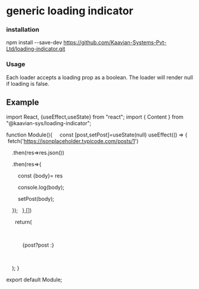 # generic loading indicator

### installation 
npm install --save-dev https://github.com/Kaavian-Systems-Pvt-Ltd/loading-indicator.git

### Usage
Each loader accepts a loading prop as a boolean. The loader will render null if loading is false.

## Example
 import React, {useEffect,useState} from "react";
 import { Content } from "@kaavian-sys/loading-indicator";

 function Module(){
    const [post,setPost]=useState(null)
 useEffect(() => {
   fetch('https://jsonplaceholder.typicode.com/posts/1')

        .then(res=>res.json())

          .then(res=>{

              const {body}= res

                console.log(body); 

                setPost(body);

    }); 
  
},[])

  
    return(

        <div>

           {post?post :<Content />}

        </div>
    );
}

export default Module;

 



  
